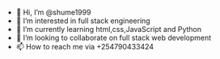 - 👋 Hi, I’m @shume1999
- 👀 I’m interested in full stack engineering 
- 🌱 I’m currently learning html,css,JavaScript and Python 
- 💞️ I’m looking to collaborate on full stack web development 
- 📫 How to reach me via +254790433424

<!---
shume1999/shume1999 is a ✨ special ✨ repository because its `README.md` (this file) appears on your GitHub profile.
You can click the Preview link to take a look at your changes.
--->
